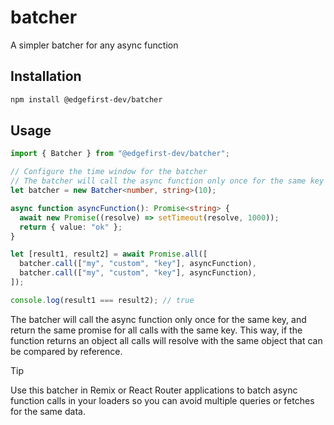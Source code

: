 # batcher

A simpler batcher for any async function

## Installation

```bash
npm install @edgefirst-dev/batcher
```

## Usage

```typescript
import { Batcher } from "@edgefirst-dev/batcher";

// Configure the time window for the batcher
// The batcher will call the async function only once for the same key in this time window
let batcher = new Batcher<number, string>(10);

async function asyncFunction(): Promise<string> {
  await new Promise((resolve) => setTimeout(resolve, 1000));
  return { value: "ok" };
}

let [result1, result2] = await Promise.all([
  batcher.call(["my", "custom", "key"], asyncFunction),
  batcher.call(["my", "custom", "key"], asyncFunction),
]);

console.log(result1 === result2); // true
```

The batcher will call the async function only once for the same key, and return the same promise for all calls with the same key. This way, if the function returns an object all calls will resolve with the same object that can be compared by reference.

> [!TIP]
> Use this batcher in Remix or React Router applications to batch async function calls in your loaders so you can avoid multiple queries or fetches for the same data.
